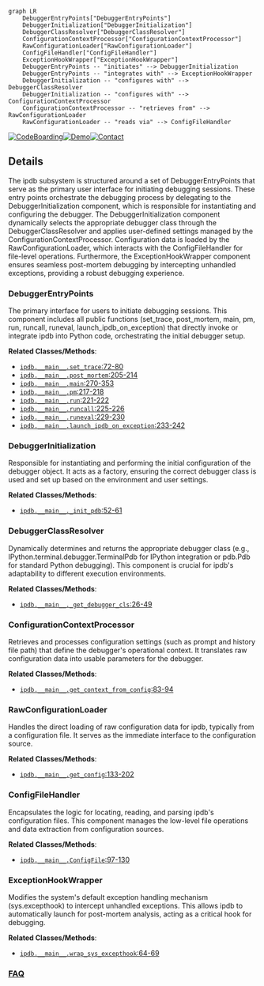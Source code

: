 ```mermaid
graph LR
    DebuggerEntryPoints["DebuggerEntryPoints"]
    DebuggerInitialization["DebuggerInitialization"]
    DebuggerClassResolver["DebuggerClassResolver"]
    ConfigurationContextProcessor["ConfigurationContextProcessor"]
    RawConfigurationLoader["RawConfigurationLoader"]
    ConfigFileHandler["ConfigFileHandler"]
    ExceptionHookWrapper["ExceptionHookWrapper"]
    DebuggerEntryPoints -- "initiates" --> DebuggerInitialization
    DebuggerEntryPoints -- "integrates with" --> ExceptionHookWrapper
    DebuggerInitialization -- "configures with" --> DebuggerClassResolver
    DebuggerInitialization -- "configures with" --> ConfigurationContextProcessor
    ConfigurationContextProcessor -- "retrieves from" --> RawConfigurationLoader
    RawConfigurationLoader -- "reads via" --> ConfigFileHandler
```

[![CodeBoarding](https://img.shields.io/badge/Generated%20by-CodeBoarding-9cf?style=flat-square)](https://github.com/CodeBoarding/GeneratedOnBoardings)[![Demo](https://img.shields.io/badge/Try%20our-Demo-blue?style=flat-square)](https://www.codeboarding.org/demo)[![Contact](https://img.shields.io/badge/Contact%20us%20-%20contact@codeboarding.org-lightgrey?style=flat-square)](mailto:contact@codeboarding.org)

## Details

The ipdb subsystem is structured around a set of DebuggerEntryPoints that serve as the primary user interface for initiating debugging sessions. These entry points orchestrate the debugging process by delegating to the DebuggerInitialization component, which is responsible for instantiating and configuring the debugger. The DebuggerInitialization component dynamically selects the appropriate debugger class through the DebuggerClassResolver and applies user-defined settings managed by the ConfigurationContextProcessor. Configuration data is loaded by the RawConfigurationLoader, which interacts with the ConfigFileHandler for file-level operations. Furthermore, the ExceptionHookWrapper component ensures seamless post-mortem debugging by intercepting unhandled exceptions, providing a robust debugging experience.

### DebuggerEntryPoints
The primary interface for users to initiate debugging sessions. This component includes all public functions (set_trace, post_mortem, main, pm, run, runcall, runeval, launch_ipdb_on_exception) that directly invoke or integrate ipdb into Python code, orchestrating the initial debugger setup.


**Related Classes/Methods**:

- <a href="https://github.com/gotcha/ipdb/blob/master/ipdb/__main__.py#L72-L80" target="_blank" rel="noopener noreferrer">`ipdb.__main__.set_trace`:72-80</a>
- <a href="https://github.com/gotcha/ipdb/blob/master/ipdb/__main__.py#L205-L214" target="_blank" rel="noopener noreferrer">`ipdb.__main__.post_mortem`:205-214</a>
- <a href="https://github.com/gotcha/ipdb/blob/master/ipdb/__main__.py#L270-L353" target="_blank" rel="noopener noreferrer">`ipdb.__main__.main`:270-353</a>
- <a href="https://github.com/gotcha/ipdb/blob/master/ipdb/__main__.py#L217-L218" target="_blank" rel="noopener noreferrer">`ipdb.__main__.pm`:217-218</a>
- <a href="https://github.com/gotcha/ipdb/blob/master/ipdb/__main__.py#L221-L222" target="_blank" rel="noopener noreferrer">`ipdb.__main__.run`:221-222</a>
- <a href="https://github.com/gotcha/ipdb/blob/master/ipdb/__main__.py#L225-L226" target="_blank" rel="noopener noreferrer">`ipdb.__main__.runcall`:225-226</a>
- <a href="https://github.com/gotcha/ipdb/blob/master/ipdb/__main__.py#L229-L230" target="_blank" rel="noopener noreferrer">`ipdb.__main__.runeval`:229-230</a>
- <a href="https://github.com/gotcha/ipdb/blob/master/ipdb/__main__.py#L233-L242" target="_blank" rel="noopener noreferrer">`ipdb.__main__.launch_ipdb_on_exception`:233-242</a>


### DebuggerInitialization
Responsible for instantiating and performing the initial configuration of the debugger object. It acts as a factory, ensuring the correct debugger class is used and set up based on the environment and user settings.


**Related Classes/Methods**:

- <a href="https://github.com/gotcha/ipdb/blob/master/ipdb/__main__.py#L52-L61" target="_blank" rel="noopener noreferrer">`ipdb.__main__._init_pdb`:52-61</a>


### DebuggerClassResolver
Dynamically determines and returns the appropriate debugger class (e.g., IPython.terminal.debugger.TerminalPdb for IPython integration or pdb.Pdb for standard Python debugging). This component is crucial for ipdb's adaptability to different execution environments.


**Related Classes/Methods**:

- <a href="https://github.com/gotcha/ipdb/blob/master/ipdb/__main__.py#L26-L49" target="_blank" rel="noopener noreferrer">`ipdb.__main__._get_debugger_cls`:26-49</a>


### ConfigurationContextProcessor
Retrieves and processes configuration settings (such as prompt and history file path) that define the debugger's operational context. It translates raw configuration data into usable parameters for the debugger.


**Related Classes/Methods**:

- <a href="https://github.com/gotcha/ipdb/blob/master/ipdb/__main__.py#L83-L94" target="_blank" rel="noopener noreferrer">`ipdb.__main__.get_context_from_config`:83-94</a>


### RawConfigurationLoader
Handles the direct loading of raw configuration data for ipdb, typically from a configuration file. It serves as the immediate interface to the configuration source.


**Related Classes/Methods**:

- <a href="https://github.com/gotcha/ipdb/blob/master/ipdb/__main__.py#L133-L202" target="_blank" rel="noopener noreferrer">`ipdb.__main__.get_config`:133-202</a>


### ConfigFileHandler
Encapsulates the logic for locating, reading, and parsing ipdb's configuration files. This component manages the low-level file operations and data extraction from configuration sources.


**Related Classes/Methods**:

- <a href="https://github.com/gotcha/ipdb/blob/master/ipdb/__main__.py#L97-L130" target="_blank" rel="noopener noreferrer">`ipdb.__main__.ConfigFile`:97-130</a>


### ExceptionHookWrapper
Modifies the system's default exception handling mechanism (sys.excepthook) to intercept unhandled exceptions. This allows ipdb to automatically launch for post-mortem analysis, acting as a critical hook for debugging.


**Related Classes/Methods**:

- <a href="https://github.com/gotcha/ipdb/blob/master/ipdb/__main__.py#L64-L69" target="_blank" rel="noopener noreferrer">`ipdb.__main__.wrap_sys_excepthook`:64-69</a>




### [FAQ](https://github.com/CodeBoarding/GeneratedOnBoardings/tree/main?tab=readme-ov-file#faq)